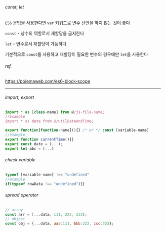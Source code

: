 ###### const, let
  
`ES6` 문법을 사용한다면 `var` 키워드로 변수 선언을 하지 않는 것이 좋다
  
`const` - 상수의 역할로서 재할당을 금지한다
  
`let` - 변수로서 재할당이 가능하다  
  
기본적으로 `const`를 사용하고 재할당이 필요한 변수의 경우에만 `let`을 사용한다  
  
###### ref.
https://poiemaweb.com/es6-block-scope
  
---
  
###### import, export
```js
import * as [class-name] from @/js-file-name;
//example
import * as date from @/utilDateAndTime;

export function[function-name](){} /* or */ const [variable-name]
//example
export function currentTime(){}
export const date = (...);
export let abc = (...)
```
  
###### check variable
```js
typeof [variable-name] !== "undefined"
//example
if(typeof rowData !== "undefined"){}
```
  
###### spread operator
```js
// array
const arr = [...data, 111, 222, 333];
// object
const obj = {...data, aaa:111, bbb:222, ccc:333};
```
